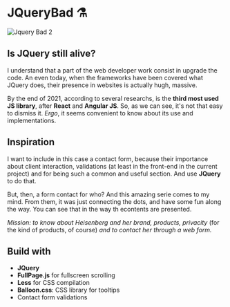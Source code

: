 # JQueryBad ⚗

![Jquery Bad 2](https://user-images.githubusercontent.com/91569646/141221266-c49aafa4-4f55-4eda-85ec-b9117614f841.jpg)

## Is JQuery still alive?

I understand that a part of the web developer work consist in upgrade the code. An even today, when the frameworks have been covered what JQuery does, their presence in websites is actually hugh, massive.

By the end of 2021, according to several researchs, is the **third most used JS library**, after **React** and **Angular JS**. So, as we can see, it's not that easy to dismiss it. *Ergo*, it seems convenient to know about its use and implementations.

## Inspiration

I want to include in this case a contact form, because their importance about client interaction, validations (at least in the front-end in the current project) and for being such a common and useful section. And use **JQuery** to do that.

But, then, a form contact for who? And this amazing serie comes to my mind. From them, it was just connecting the dots, and have some fun along the way. You can see that in the way th econtents are presented.

*Mission: to know about Heisenberg and her brand, products, privacity* (for the kind of products, of course) *and to contact her through a web form.*

## Build with

- **JQuery**
- **FullPage.js** for fullscreen scrolling
- **Less** for CSS compilation
- **Balloon.css**: CSS library for tooltips
- Contact form validations
